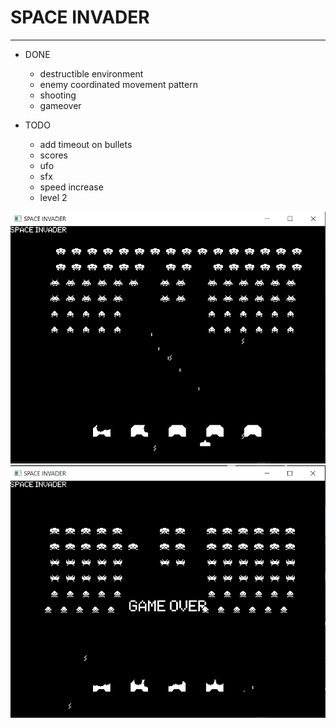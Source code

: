 # SPACE INVADER

----
* DONE
  * destructible environment
  * enemy coordinated movement pattern
  * shooting
  * gameover

* TODO
  * add timeout on bullets
  * scores
  *  ufo
  * sfx
  * speed increase
  * level 2

![Test Image 3](/space_invader.PNG)
![Test Image 3](/game_over.PNG)

